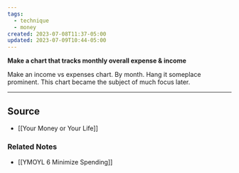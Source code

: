 ```yaml
---
tags:
  - technique
  - money
created: 2023-07-08T11:37-05:00
updated: 2023-07-09T10:44-05:00
---
```

**Make a chart that tracks monthly overall expense & income**

Make an income vs expenses chart. By month. Hang it someplace prominent. This chart became the subject of much focus later.

---

## Source
- [[Your Money or Your Life]]

### Related Notes
- [[YMOYL 6 Minimize Spending]]